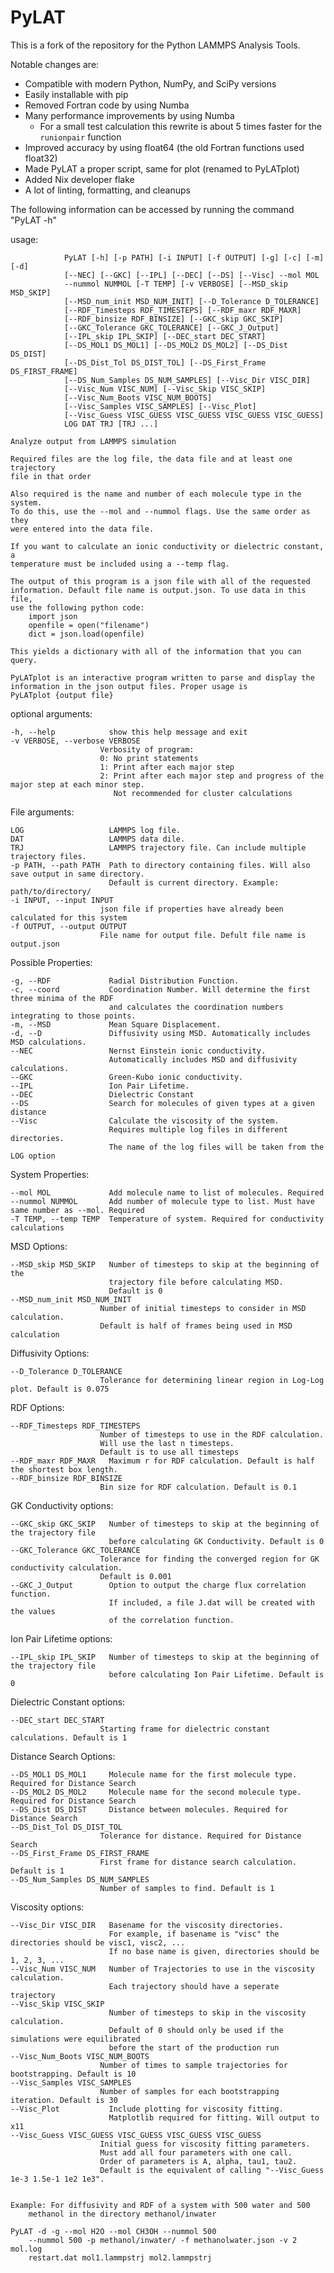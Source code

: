 # PyLAT

This is a fork of the repository for the Python LAMMPS Analysis Tools.

Notable changes are:
* Compatible with modern Python, NumPy, and SciPy versions
* Easily installable with pip
* Removed Fortran code by using Numba
* Many performance improvements by using Numba
    * For a small test calculation this rewrite is about 5 times faster for the `runionpair` function
* Improved accuracy by using float64 (the old Fortran functions used float32)
* Made PyLAT a proper script, same for plot (renamed to PyLATplot)
* Added Nix developer flake
* A lot of linting, formatting, and cleanups

The following information can be accessed by running the command "PyLAT -h"

usage:

                PyLAT [-h] [-p PATH] [-i INPUT] [-f OUTPUT] [-g] [-c] [-m] [-d]
                [--NEC] [--GKC] [--IPL] [--DEC] [--DS] [--Visc] --mol MOL
                --nummol NUMMOL [-T TEMP] [-v VERBOSE] [--MSD_skip MSD_SKIP]
                [--MSD_num_init MSD_NUM_INIT] [--D_Tolerance D_TOLERANCE]
                [--RDF_Timesteps RDF_TIMESTEPS] [--RDF_maxr RDF_MAXR]
                [--RDF_binsize RDF_BINSIZE] [--GKC_skip GKC_SKIP]
                [--GKC_Tolerance GKC_TOLERANCE] [--GKC_J_Output]
                [--IPL_skip IPL_SKIP] [--DEC_start DEC_START]
                [--DS_MOL1 DS_MOL1] [--DS_MOL2 DS_MOL2] [--DS_Dist DS_DIST]
                [--DS_Dist_Tol DS_DIST_TOL] [--DS_First_Frame DS_FIRST_FRAME]
                [--DS_Num_Samples DS_NUM_SAMPLES] [--Visc_Dir VISC_DIR]
                [--Visc_Num VISC_NUM] [--Visc_Skip VISC_SKIP]
                [--Visc_Num_Boots VISC_NUM_BOOTS]
                [--Visc_Samples VISC_SAMPLES] [--Visc_Plot]
                [--Visc_Guess VISC_GUESS VISC_GUESS VISC_GUESS VISC_GUESS]
                LOG DAT TRJ [TRJ ...]

    Analyze output from LAMMPS simulation

    Required files are the log file, the data file and at least one trajectory
    file in that order

    Also required is the name and number of each molecule type in the system.
    To do this, use the --mol and --nummol flags. Use the same order as they
    were entered into the data file.

    If you want to calculate an ionic conductivity or dielectric constant, a
    temperature must be included using a --temp flag.

    The output of this program is a json file with all of the requested
    information. Default file name is output.json. To use data in this file,
    use the following python code:
        import json
        openfile = open("filename")
        dict = json.load(openfile)

    This yields a dictionary with all of the information that you can query.

    PyLATplot is an interactive program written to parse and display the
    information in the json output files. Proper usage is
    PyLATplot {output file}


optional arguments:

    -h, --help            show this help message and exit
    -v VERBOSE, --verbose VERBOSE
                        Verbosity of program:
                        0: No print statements
                        1: Print after each major step
                        2: Print after each major step and progress of the major step at each minor step.
                           Not recommended for cluster calculations

File arguments:

    LOG                   LAMMPS log file.
    DAT                   LAMMPS data dile.
    TRJ                   LAMMPS trajectory file. Can include multiple trajectory files.
    -p PATH, --path PATH  Path to directory containing files. Will also save output in same directory.
                          Default is current directory. Example: path/to/directory/
    -i INPUT, --input INPUT
                        json file if properties have already been calculated for this system
    -f OUTPUT, --output OUTPUT
                        File name for output file. Defult file name is output.json

Possible Properties:

    -g, --RDF             Radial Distribution Function.
    -c, --coord           Coordination Number. Will determine the first three minima of the RDF
                          and calculates the coordination numbers integrating to those points.
    -m, --MSD             Mean Square Displacement.
    -d, --D               Diffusivity using MSD. Automatically includes MSD calculations.
    --NEC                 Nernst Einstein ionic conductivity.
                          Automatically includes MSD and diffusivity calculations.
    --GKC                 Green-Kubo ionic conductivity.
    --IPL                 Ion Pair Lifetime.
    --DEC                 Dielectric Constant
    --DS                  Search for molecules of given types at a given distance
    --Visc                Calculate the viscosity of the system.
                          Requires multiple log files in different directories.
                          The name of the log files will be taken from the LOG option

System Properties:

    --mol MOL             Add molecule name to list of molecules. Required
    --nummol NUMMOL       Add number of molecule type to list. Must have same number as --mol. Required
    -T TEMP, --temp TEMP  Temperature of system. Required for conductivity calculations

MSD Options:

    --MSD_skip MSD_SKIP   Number of timesteps to skip at the beginning of the
                          trajectory file before calculating MSD.
                          Default is 0
    --MSD_num_init MSD_NUM_INIT
                        Number of initial timesteps to consider in MSD calculation.
                        Default is half of frames being used in MSD calculation

Diffusivity Options:

    --D_Tolerance D_TOLERANCE
                        Tolerance for determining linear region in Log-Log plot. Default is 0.075

RDF Options:

    --RDF_Timesteps RDF_TIMESTEPS
                        Number of timesteps to use in the RDF calculation.
                        Will use the last n timesteps.
                        Default is to use all timesteps
    --RDF_maxr RDF_MAXR   Maximum r for RDF calculation. Default is half the shortest box length.
    --RDF_binsize RDF_BINSIZE
                        Bin size for RDF calculation. Default is 0.1

GK Conductivity options:

    --GKC_skip GKC_SKIP   Number of timesteps to skip at the beginning of the trajectory file
                          before calculating GK Conductivity. Default is 0
    --GKC_Tolerance GKC_TOLERANCE
                        Tolerance for finding the converged region for GK conductivity calculation.
                        Default is 0.001
    --GKC_J_Output        Option to output the charge flux correlation function.
                          If included, a file J.dat will be created with the values
                          of the correlation function.

Ion Pair Lifetime options:

    --IPL_skip IPL_SKIP   Number of timesteps to skip at the beginning of the trajectory file
                          before calculating Ion Pair Lifetime. Default is 0

Dielectric Constant options:

    --DEC_start DEC_START
                        Starting frame for dielectric constant calculations. Default is 1

Distance Search Options:

    --DS_MOL1 DS_MOL1     Molecule name for the first molecule type. Required for Distance Search
    --DS_MOL2 DS_MOL2     Molecule name for the second molecule type. Required for Distance Search
    --DS_Dist DS_DIST     Distance between molecules. Required for Distance Search
    --DS_Dist_Tol DS_DIST_TOL
                        Tolerance for distance. Required for Distance Search
    --DS_First_Frame DS_FIRST_FRAME
                        First frame for distance search calculation. Default is 1
    --DS_Num_Samples DS_NUM_SAMPLES
                        Number of samples to find. Default is 1

Viscosity options:

    --Visc_Dir VISC_DIR   Basename for the viscosity directories.
                          For example, if basename is "visc" the directories should be visc1, visc2, ...
                          If no base name is given, directories should be 1, 2, 3, ...
    --Visc_Num VISC_NUM   Number of Trajectories to use in the viscosity calculation.
                          Each trajectory should have a seperate trajectory
    --Visc_Skip VISC_SKIP
                          Number of timesteps to skip in the viscosity calculation.
                          Default of 0 should only be used if the simulations were equilibrated
                          before the start of the production run
    --Visc_Num_Boots VISC_NUM_BOOTS
                        Number of times to sample trajectories for bootstrapping. Default is 10
    --Visc_Samples VISC_SAMPLES
                        Number of samples for each bootstrapping iteration. Default is 30
    --Visc_Plot           Include plotting for viscosity fitting.
                          Matplotlib required for fitting. Will output to x11
    --Visc_Guess VISC_GUESS VISC_GUESS VISC_GUESS VISC_GUESS
                        Initial guess for viscosity fitting parameters.
                        Must add all four parameters with one call.
                        Order of parameters is A, alpha, tau1, tau2.
                        Default is the equivalent of calling "--Visc_Guess 1e-3 1.5e-1 1e2 1e3".


    Example: For diffusivity and RDF of a system with 500 water and 500
        methanol in the directory methanol/inwater

    PyLAT -d -g --mol H2O --mol CH3OH --nummol 500
        --nummol 500 -p methanol/inwater/ -f methanolwater.json -v 2 mol.log
        restart.dat mol1.lammpstrj mol2.lammpstrj



